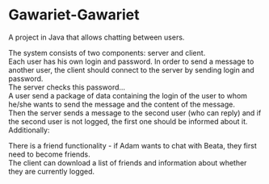 # Gawariet-Gawariet
A project in Java that allows chatting between users.

The system consists of two components: server and client.\
Each user has his own login and password. In order to send a message to another user, the client should connect to the server by sending login and password.\
The server checks this password...\
A user send a package of data containing the login of the user to whom he/she wants to send the message and the content of the message.\
Then the server sends a message to the second user (who can reply) and if the second user is not logged, the first one should be informed about it.\
Additionally:

There is a friend functionality - if Adam wants to chat with Beata, they first need to become friends.\
The client can download a list of friends and information about whether they are currently logged.
